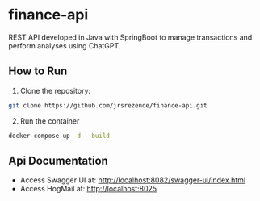 # finance-api
REST API developed in Java with SpringBoot to manage transactions and perform analyses using ChatGPT.

## How to Run 
1. Clone the repository:
```bash
git clone https://github.com/jrsrezende/finance-api.git
```
2. Run the container
```bash
docker-compose up -d --build
```

## Api Documentation 
- Access Swagger UI at: <http://localhost:8082/swagger-ui/index.html>
- Access HogMail at: <http://localhost:8025>
